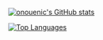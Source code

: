 <a href="http://www.github.com/onouenic"><img src="https://github-readme-stats.vercel.app/api?username=onouenic&show_icons=true&hide=&count_private=true&title_color=0891b2&text_color=ffffff&icon_color=0891b2&bg_color=1c1917&hide_border=true&show_icons=true" alt="onouenic's GitHub stats" /></a>

<a href="https://github.com/onouenic" align="left"><img src="https://github-readme-stats.vercel.app/api/top-langs/?username=onouenic&langs_count=10&title_color=0891b2&text_color=ffffff&icon_color=0891b2&bg_color=1c1917&hide_border=true&locale=en&custom_title=Top%20%Languages" alt="Top Languages" /></a>
